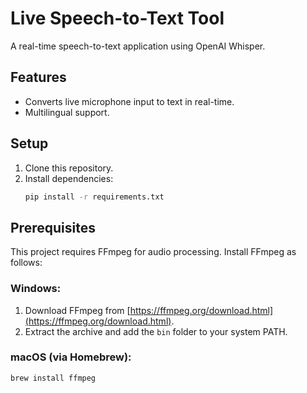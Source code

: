 # Live Speech-to-Text Tool

A real-time speech-to-text application using OpenAI Whisper.

## Features
- Converts live microphone input to text in real-time.
- Multilingual support.

## Setup
1. Clone this repository.
2. Install dependencies:
   ```bash
   pip install -r requirements.txt


## Prerequisites
This project requires FFmpeg for audio processing. Install FFmpeg as follows:

### Windows:
1. Download FFmpeg from [https://ffmpeg.org/download.html](https://ffmpeg.org/download.html).
2. Extract the archive and add the `bin` folder to your system PATH.

### macOS (via Homebrew):
```bash
brew install ffmpeg
